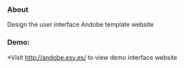 ### About
Design the user interface
Andobe template website
### Demo:
 *Visit http://andobe.esy.es/ to view demo interface website
